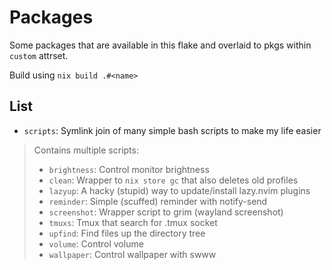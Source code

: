 # Packages

Some packages that are available in this flake and overlaid to pkgs within `custom` attrset.

Build using `nix build .#<name>`

## List

- `scripts`: Symlink join of many simple bash scripts to make my life easier
> Contains multiple scripts:
> - `brightness`: Control monitor brightness
> - `clean`: Wrapper to `nix store gc` that also deletes old profiles
> - `lazyup`: A hacky (stupid) way to update/install lazy.nvim plugins
> - `reminder`: Simple (scuffed) reminder with notify-send
> - `screenshot`: Wrapper script to grim (wayland screenshot)
> - `tmuxs`: Tmux that search for .tmux socket
> - `upfind`: Find files up the directory tree
> - `volume`: Control volume
> - `wallpaper`: Control wallpaper with swww
